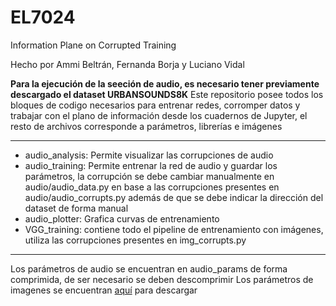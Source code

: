 # EL7024
Information Plane on Corrupted Training

Hecho por Ammi Beltrán, Fernanda Borja y Luciano Vidal

**Para la ejecución de la seeción de audio, es necesario tener previamente descargado el dataset URBANSOUNDS8K**
Este repositorio posee todos los bloques de codigo necesarios para entrenar redes, corromper datos y trabajar con el plano de información desde los cuadernos de Jupyter, el resto de archivos corresponde a parámetros, librerías e imágenes
***
* audio_analysis: Permite visualizar las corrupciones de audio
* audio_training: Permite entrenar la red de audio y guardar los parámetros, la corrupción se debe cambiar manualmente en audio/audio_data.py en base a las corrupciones presentes en audio/audio_corrupts.py además de que se debe indicar la dirección del dataset de forma manual
* audio_plotter: Grafica curvas de entrenamiento
* VGG_training: contiene todo el pipeline de entrenamiento con imágenes, utiliza las corrupciones presentes en img_corrupts.py

***
Los parámetros de audio se encuentran en audio_params de forma comprimida, de ser necesario se deben descomprimir
Los parámetros de imagenes se encuentran [aquí](https://drive.google.com/drive/folders/1Z-6cn6ZPKIJFL83lxCQgFRx05dqf7jSU?usp=sharing) para descargar
